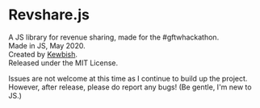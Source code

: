 # Revshare.js
A JS library for revenue sharing, made for the #gftwhackathon.  
Made in JS, May 2020.  
Created by [Kewbish](https://kewbish.github.io).  
Released under the MIT License.  

Issues are not welcome at this time as I continue to build up the project. However, after release, please do report any bugs! (Be gentle, I'm new to JS.)  